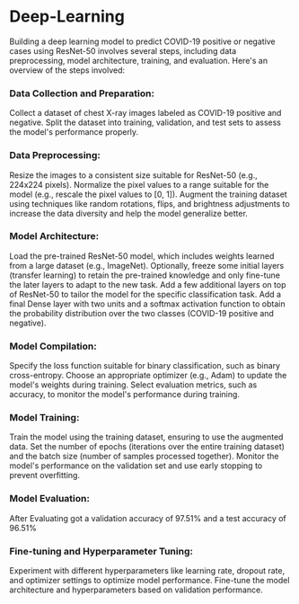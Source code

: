 # Deep-Learning

Building a deep learning model to predict COVID-19 positive or negative cases using ResNet-50 involves several steps, including data preprocessing, model architecture, training, and evaluation. Here's an overview of the steps involved:

### Data Collection and Preparation:

Collect a dataset of chest X-ray images labeled as COVID-19 positive and negative.
Split the dataset into training, validation, and test sets to assess the model's performance properly.
### Data Preprocessing:

Resize the images to a consistent size suitable for ResNet-50 (e.g., 224x224 pixels).
Normalize the pixel values to a range suitable for the model (e.g., rescale the pixel values to [0, 1]).
Augment the training dataset using techniques like random rotations, flips, and brightness adjustments to increase the data diversity and help the model generalize better.
### Model Architecture:

Load the pre-trained ResNet-50 model, which includes weights learned from a large dataset (e.g., ImageNet).
Optionally, freeze some initial layers (transfer learning) to retain the pre-trained knowledge and only fine-tune the later layers to adapt to the new task.
Add a few additional layers on top of ResNet-50 to tailor the model for the specific classification task.
Add a final Dense layer with two units and a softmax activation function to obtain the probability distribution over the two classes (COVID-19 positive and negative).

### Model Compilation:

Specify the loss function suitable for binary classification, such as binary cross-entropy.
Choose an appropriate optimizer (e.g., Adam) to update the model's weights during training.
Select evaluation metrics, such as accuracy, to monitor the model's performance during training.

### Model Training:

Train the model using the training dataset, ensuring to use the augmented data.
Set the number of epochs (iterations over the entire training dataset) and the batch size (number of samples processed together).
Monitor the model's performance on the validation set and use early stopping to prevent overfitting.

### Model Evaluation:

After Evaluating got a validation accuracy of 97.51% and a test accuracy of 96.51%


### Fine-tuning and Hyperparameter Tuning:
Experiment with different hyperparameters like learning rate, dropout rate, and optimizer settings to optimize model performance.
Fine-tune the model architecture and hyperparameters based on validation performance.
